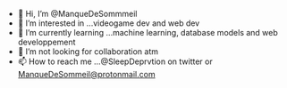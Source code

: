 - 👋 Hi, I’m @ManqueDeSommmeil
- 👀 I’m interested in ...videogame dev and web dev
- 🌱 I’m currently learning ...machine learning, database models and web developpement
- 💞️ I’m not looking for collaboration atm
- 📫 How to reach me ...@SleepDeprvtion on twitter or ManqueDeSommeil@protonmail.com

<!---
ManqueDeSommmeil/ManqueDeSommmeil is a ✨ special ✨ repository because its `README.md` (this file) appears on your GitHub profile.
You can click the Preview link to take a look at your changes.
--->
